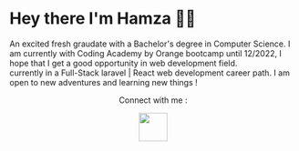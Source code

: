 # Hey there I'm Hamza 🙋‍♂️
 An excited fresh graudate with a Bachelor's degree in Computer Science.
 I am currently with Coding Academy by Orange bootcamp until 12/2022, I hope that I get a good opportunity in web development field.<br>
 currently in a Full-Stack laravel | React web development career path. I am open to new adventures and learning new things !
 
 <div style="text-align:center;">
 <p>Connect with me : </p>
 <a href="https://www.linkedin.com/in/hamzajwiehan/" > <img src="./linkedin-app-ico.svg" width="50" height="50" ></a>
 </div>
